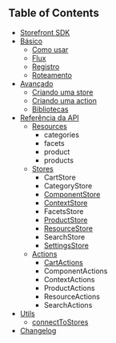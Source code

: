## Table of Contents

* [Storefront SDK](/README.md)
* [Básico](/basico/README.md)
  * [Como usar](/basico/como-usar.md)
  * [Flux](/basico/flux.md)
  * [Registro](/basico/registro.md)
  * [Roteamento](/basico/roteamento.md)
* [Avançado](/avancado/README.md)
  * [Criando uma store](/avancado/criando-uma-store.md)
  * [Criando uma action](/avancado/criando-uma-action.md)
  * [Bibliotecas](/avancado/bibliotecas.md)
* [Referência da API](/api/README.md)
  * [Resources](/api/resources/README.md)
    * categories
    * facets
    * product
    * products
  * [Stores](/api/stores/README.md)
    * CartStore
    * CategoryStore
    * [ComponentStore](/api/stores/ComponentStore.md)
    * [ContextStore](/api/stores/ContextStore.md)
    * FacetsStore
    * [ProductStore](/api/stores/ProductStore.md)
    * [ResourceStore](/api/stores/ResourceStore.md)
    * SearchStore
    * [SettingsStore](/api/stores/SettingsStore.md)
  * [Actions](/api/actions/README.md)
    * [CartActions](/api/actions/CartActions.md)
    * ComponentActions
    * ContextActions
    * ProductActions
    * ResourceActions
    * SearchActions
* [Utils](/utils/README.md)
  * [connectToStores](/utils/connectToStores.md)
* [Changelog](/CHANGELOG.md)
